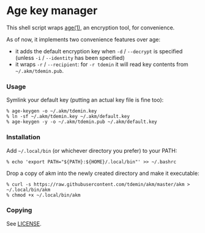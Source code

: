# Age key manager

This shell script wraps [age(1)][age], an encryption tool, for convenience.

As of now, it implements two convenience features over age:

+ it adds the default encryption key when `-d` / `--decrypt` is specified
(unless `-i` / `--identity` has been specified)
+ it wraps `-r` / `--recipient`: for `-r tdemin` it will read key contents from
`~/.akm/tdemin.pub`.

[age]: https://github.com/FiloSottile/age

### Usage

Symlink your default key (putting an actual key file is fine too):

```
% age-keygen -o ~/.akm/tdemin.key
% ln -sf ~/.akm/tdemin.key ~/.akm/default.key
% age-keygen -y -o ~/.akm/tdemin.pub ~/.akm/default.key
```

### Installation

Add `~/.local/bin` (or whichever directory you prefer) to your PATH:

```
% echo 'export PATH="${PATH}:${HOME}/.local/bin"' >> ~/.bashrc
```

Drop a copy of akm into the newly created directory and make it executable:

```
% curl -s https://raw.githubusercontent.com/tdemin/akm/master/akm > ~/.local/bin/akm
% chmod +x ~/.local/bin/akm
```

### Copying

See [LICENSE](LICENSE).

